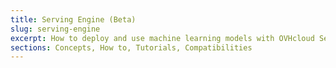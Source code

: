 ```yaml
---
title: Serving Engine (Beta)
slug: serving-engine
excerpt: How to deploy and use machine learning models with OVHcloud Serving Engine
sections: Concepts, How to, Tutorials, Compatibilities
---
```

